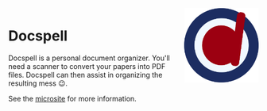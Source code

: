 <img align="right" src="./artwork/logo-only.svg" height="150px" style="padding-left: 20px"/>

# Docspell


Docspell is a personal document organizer. You'll need a scanner to
convert your papers into PDF files. Docspell can then assist in
organizing the resulting mess :wink:.

See the [microsite](https://eikek.github.io/docspell/) for more
information.
